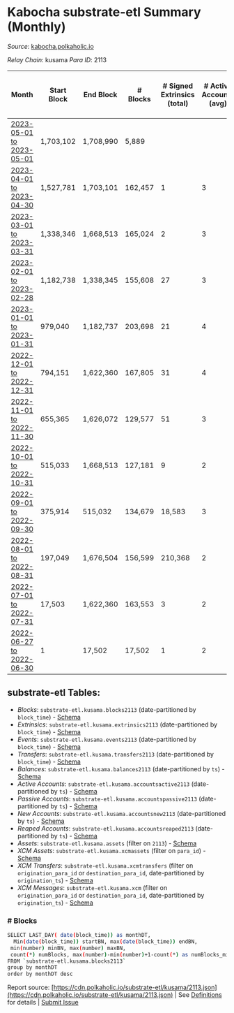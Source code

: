 # Kabocha substrate-etl Summary (Monthly)

_Source_: [kabocha.polkaholic.io](https://kabocha.polkaholic.io)

*Relay Chain*: kusama
*Para ID*: 2113



| Month | Start Block | End Block | # Blocks | # Signed Extrinsics (total) | # Active Accounts (avg) | # Addresses with Balances (max) | Issues |
| ----- | ----------- | --------- | -------- | --------------------------- | ----------------------- | ------------------------------- | ------ |
| [2023-05-01 to 2023-05-01](/kusama/2113-kabocha/2023-05-31.md) | 1,703,102 | 1,708,990 | 5,889 |  |  |  | -   |   
| [2023-04-01 to 2023-04-30](/kusama/2113-kabocha/2023-04-30.md) | 1,527,781 | 1,703,101 | 162,457 | 1 | 3 | 13,225 | - 12,864 (7.34%) |   
| [2023-03-01 to 2023-03-31](/kusama/2113-kabocha/2023-03-31.md) | 1,338,346 | 1,668,513 | 165,024 | 2 | 3 | 13,224 | - 165,144 (50.02%) |   
| [2023-02-01 to 2023-02-28](/kusama/2113-kabocha/2023-02-28.md) | 1,182,738 | 1,338,345 | 155,608 | 27 | 3 | 13,224 | -   |   
| [2023-01-01 to 2023-01-31](/kusama/2113-kabocha/2023-01-31.md) | 979,040 | 1,182,737 | 203,698 | 21 | 4 | 13,221 | -   |   
| [2022-12-01 to 2022-12-31](/kusama/2113-kabocha/2022-12-31.md) | 794,151 | 1,622,360 | 167,805 | 31 | 4 | 13,218 | - 660,405 (79.74%) |   
| [2022-11-01 to 2022-11-30](/kusama/2113-kabocha/2022-11-30.md) | 655,365 | 1,626,072 | 129,577 | 51 | 3 | 13,216 | - 841,131 (86.65%) |   
| [2022-10-01 to 2022-10-31](/kusama/2113-kabocha/2022-10-31.md) | 515,033 | 1,668,513 | 127,181 | 9 | 2 | 13,216 | - 1,026,300 (88.97%) |   
| [2022-09-01 to 2022-09-30](/kusama/2113-kabocha/2022-09-30.md) | 375,914 | 515,032 | 134,679 | 18,583 | 3 | 13,290 | - 4,440 (3.19%) |   
| [2022-08-01 to 2022-08-31](/kusama/2113-kabocha/2022-08-31.md) | 197,049 | 1,676,504 | 156,599 | 210,368 | 2 | 16,440 | - 1,322,857 (89.42%) |   
| [2022-07-01 to 2022-07-31](/kusama/2113-kabocha/2022-07-31.md) | 17,503 | 1,622,360 | 163,553 | 3 | 2 | 6 | - 1,441,305 (89.81%) |   
| [2022-06-27 to 2022-06-30](/kusama/2113-kabocha/2022-06-30.md) | 1 | 17,502 | 17,502 | 1 | 2 | 5 | -   |   

## substrate-etl Tables:

* _Blocks_: `substrate-etl.kusama.blocks2113` (date-partitioned by `block_time`) - [Schema](/schema/balances.json)
* _Extrinsics_: `substrate-etl.kusama.extrinsics2113` (date-partitioned by `block_time`) - [Schema](/schema/extrinsics.json)
* _Events_: `substrate-etl.kusama.events2113` (date-partitioned by `block_time`) - [Schema](/schema/events.json)
* _Transfers_: `substrate-etl.kusama.transfers2113` (date-partitioned by `block_time`) - [Schema](/schema/transfers.json)
* _Balances_: `substrate-etl.kusama.balances2113` (date-partitioned by `ts`) - [Schema](/schema/balances.json)
* _Active Accounts_: `substrate-etl.kusama.accountsactive2113` (date-partitioned by `ts`) - [Schema](/schema/accountsactive.json)
* _Passive Accounts_: `substrate-etl.kusama.accountspassive2113` (date-partitioned by `ts`) - [Schema](/schema/accountspassive.json)
* _New Accounts_: `substrate-etl.kusama.accountsnew2113` (date-partitioned by `ts`) - [Schema](/schema/accountsnew.json)
* _Reaped Accounts_: `substrate-etl.kusama.accountsreaped2113` (date-partitioned by `ts`) - [Schema](/schema/accountsreaped.json)
* _Assets_: `substrate-etl.kusama.assets` (filter on `2113`) - [Schema](/schema/assets.json)
* _XCM Assets_: `substrate-etl.kusama.xcmassets` (filter on `para_id`) - [Schema](/schema/xcmassets.json)
* _XCM Transfers_: `substrate-etl.kusama.xcmtransfers` (filter on `origination_para_id` or `destination_para_id`, date-partitioned by `origination_ts`) - [Schema](/schema/xcmtransfers.json)
* _XCM Messages_: `substrate-etl.kusama.xcm` (filter on `origination_para_id` or `destination_para_id`, date-partitioned by `origination_ts`) - [Schema](/schema/xcm.json)

### # Blocks
```bash
SELECT LAST_DAY( date(block_time)) as monthDT,
  Min(date(block_time)) startBN, max(date(block_time)) endBN, 
 min(number) minBN, max(number) maxBN, 
 count(*) numBlocks, max(number)-min(number)+1-count(*) as numBlocks_missing 
FROM `substrate-etl.kusama.blocks2113` 
group by monthDT 
order by monthDT desc
```


Report source: [https://cdn.polkaholic.io/substrate-etl/kusama/2113.json](https://cdn.polkaholic.io/substrate-etl/kusama/2113.json) | See [Definitions](/DEFINITIONS.md) for details | [Submit Issue](https://github.com/colorfulnotion/substrate-etl/issues)
